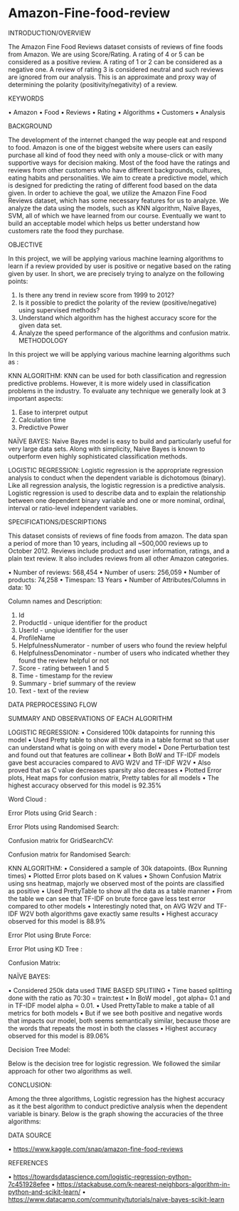 # Amazon-Fine-food-review
INTRODUCTION/OVERVIEW

The Amazon Fine Food Reviews dataset consists of reviews of fine foods from Amazon.
We are using Score/Rating. A rating of 4 or 5 can be considered as a positive review. A rating of 1 or 2 can be considered as a negative one. A review of rating 3 is considered neutral and such reviews are ignored from our analysis. This is an approximate and proxy way of determining the polarity (positivity/negativity) of a review.

KEYWORDS

•	Amazon
•	Food
•	Reviews
•	Rating
•	Algorithms
•	Customers
•	Analysis


BACKGROUND

The development of the internet changed the way people eat and respond to food. Amazon is one of the biggest website where users can easily purchase all kind of food they need with only a mouse-click or with many supportive ways for decision making. Most of the food have the ratings and reviews from other customers who have different backgrounds, cultures, eating habits and personalities. We aim to create a predictive model, which is designed for predicting the rating of different food based on the data given. In order to achieve the goal, we utilize the Amazon Fine Food Reviews dataset, which has some necessary features for us to analyze. We analyze the data using the models, such as KNN algorithm, Naïve Bayes, SVM, all of which we have learned from our course. Eventually we want to build an acceptable model which helps us better understand how customers rate the food they purchase. 


OBJECTIVE

In this project, we will be applying various machine learning algorithms to learn if a review provided by user is positive or negative based on the rating given by user.
In short, we are precisely trying to analyze on the following points:
1.	Is there any trend in review score from 1999 to 2012?
2.	Is it possible to predict the polarity of the review (positive/negative) using supervised methods?
3.	Understand which algorithm has the highest accuracy score for the given data set.
4.	Analyze the speed performance of the algorithms and confusion matrix.
METHODOLOGY

In this project we will be applying various machine learning algorithms such as :

KNN ALGORITHM:
KNN can be used for both classification and regression predictive problems. However, it is more widely used in classification problems in the industry. To evaluate any technique we generally look at 3 important aspects:
1. Ease to interpret output
2. Calculation time
3. Predictive Power

NAÏVE BAYES:
Naive Bayes model is easy to build and particularly useful for very large data sets. Along with simplicity, Naive Bayes is known to outperform even highly sophisticated classification methods.

LOGISTIC REGRESSION:
Logistic regression is the appropriate regression analysis to conduct when the dependent variable is dichotomous (binary).  Like all regression analysis, the logistic regression is a predictive analysis.  Logistic regression is used to describe data and to explain the relationship between one dependent binary variable and one or more nominal, ordinal, interval or ratio-level independent variables.

SPECIFICATIONS/DESCRIPTIONS

This dataset consists of reviews of fine foods from amazon. The data span a period of more than 10 years, including all ~500,000 reviews up to October 2012. Reviews include product and user information, ratings, and a plain text review. It also includes reviews from all other Amazon categories.

•	Number of reviews: 568,454
•	Number of users: 256,059
•	Number of products: 74,258
•	Timespan: 13 Years
•	Number of Attributes/Columns in data: 10

Column names and Description:

1.	Id
2.	ProductId - unique identifier for the product
3.	UserId - unqiue identifier for the user
4.	ProfileName
5.	HelpfulnessNumerator - number of users who found the review helpful
6.	HelpfulnessDenominator - number of users who indicated whether they found the review helpful or not
7.	Score - rating between 1 and 5
8.	Time - timestamp for the review
9.	Summary - brief summary of the review
10.	Text - text of the review

DATA PREPROCESSING FLOW

 



SUMMARY AND OBSERVATIONS OF EACH ALGORITHM

LOGISTIC REGRESSION:
•	Considered 100k datapoints for running this model
•	Used Pretty table to show all the data in a table format so that user can understand what is going on with every model
•	Done Perturbation test and found out that features are collinear
•	Both BoW and TF-IDF models gave best accuracies compared to AVG W2V and TF-IDF W2V
•	Also proved that as C value decreases sparsity also decreases
•	Plotted Error plots, Heat maps for confusion matrix, Pretty tables for all models
•	The highest accuracy observed for this model is 92.35%

Word Cloud :

 








Error Plots using Grid Search :

 
Error Plots using Randomised Search:


 

Confusion matrix for GridSearchCV:

 

Confusion matrix for Randomised Search:

 

KNN ALGORITHM:
•	Considered a sample of 30k datapoints. (Box Running times)
•	Plotted Error plots based on K values
•	Shown Confusion Matrix using sns heatmap, majorly we observed most of the points are classified as positive
•	Used PrettyTable to show all the data as a table manner
•	From the table we can see that TF-IDF on brute force gave less test error compared to other models
•	Interestingly noted that, on AVG W2V and TF-IDF W2V both algorithms gave exactly same results
•	Highest accuracy observed for this model is 88.9%

 

Error Plot using Brute Force:

 
Error Plot using KD Tree :

 

Confusion Matrix:

 

 


NAÏVE BAYES:

•	Considered 250k data used TIME BASED SPLITIING
•	Time based splitting done with the ratio as 70:30 = train:test
•	In BoW model , got alpha= 0.1 and in TF-IDF model alpha = 0.01.
•	Used PrettyTable to make a table of all metrics for both models
•	But if we see both positive and negative words that impacts our model, both seems semantically similar, because those are the words that repeats the most in both the classes
•	Highest accuracy observed for this model is 89.06%

 

Decision Tree Model:

Below is the decision tree for logistic regression. We followed the similar approach for other two algorithms as well.
 


CONCLUSION:

Among the three algorithms, Logistic regression has the highest accuracy as it the best algorithm to conduct predictive analysis when the dependent variable is binary. 
Below is the graph showing the accuracies of the three algorithms:

 
DATA SOURCE

•	https://www.kaggle.com/snap/amazon-fine-food-reviews

REFERENCES

•	https://towardsdatascience.com/logistic-regression-python-7c451928efee
•	https://stackabuse.com/k-nearest-neighbors-algorithm-in-python-and-scikit-learn/
•	https://www.datacamp.com/community/tutorials/naive-bayes-scikit-learn
